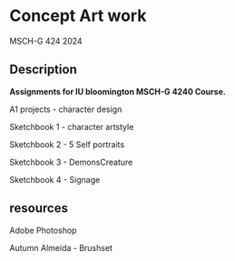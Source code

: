 # Concept Art work
MSCH-G 424 2024


## Description
**Assignments for IU bloomington MSCH-G 4240 Course.**

A1 projects - character design

Sketchbook 1 - character artstyle

Sketchbook 2 - 5 Self portraits

Sketchbook 3 - DemonsCreature

Sketchbook 4 - Signage


## resources

Adobe Photoshop

Autumn Almeida - Brushset
